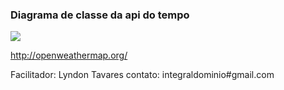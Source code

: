 ### Diagrama de classe da api do tempo 

![](https://github.com/lyndontavares/spring-angularjs-datapar/blob/master/MasterChicoSB6/src/main/resources/static/image/Tempo.png)

http://openweathermap.org/

Facilitador: Lyndon Tavares
contato: integraldominio#gmail.com
